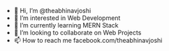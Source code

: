 - 👋 Hi, I’m @theabhinavjoshi
- 👀 I’m interested in Web Development
- 🌱 I’m currently learning MERN Stack
- 💞️ I’m looking to collaborate on Web Projects
- 📫 How to reach me facebook.com/theabhinavjoshi

<!---
theabhinavjoshi/theabhinavjoshi is a ✨ special ✨ repository because its `README.md` (this file) appears on your GitHub profile.
You can click the Preview link to take a look at your changes.
--->
